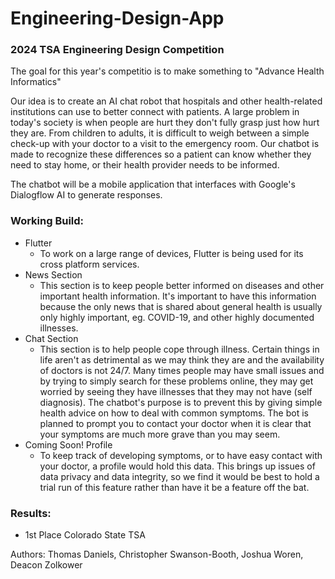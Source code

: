 # Engineering-Design-App
### 2024 TSA Engineering Design Competition
The goal for this year's competitio is to make something to "Advance Health Informatics" 

Our idea is to create an AI chat robot that hospitals and other health-related institutions can use to better connect with patients. A large problem in today's society is when people are hurt they don't fully grasp just how hurt they are. From children to adults, it is difficult to weigh between a simple check-up with your doctor to a visit to the emergency room. Our chatbot is made to recognize these differences so a patient can know whether they need to stay home, or their health provider needs to be informed.

The chatbot will be a mobile application that interfaces with Google's Dialogflow AI to generate responses.

### Working Build:
- Flutter
    - To work on a large range of devices, Flutter is being used for its cross platform services.
- News Section
    - This section is to keep people better informed on diseases and other important health information. It's important to have this information because the only news that is shared about general health is usually only highly important, eg. COVID-19, and other highly documented illnesses. 
- Chat Section
    - This section is to help people cope through illness. Certain things in life aren't as detrimental as we may think they are and the availability of doctors is not 24/7. Many times people may have small issues and by trying to simply search for these problems online, they may get worried by seeing they have illnesses that they may not have (self diagnosis). The chatbot's purpose is to prevent this by giving simple health advice on how to deal with common symptoms. The bot is planned to prompt you to contact your doctor when it is clear that your symptoms are much more grave than you may seem.
- Coming Soon! Profile
    - To keep track of developing symptoms, or to have easy contact with your doctor, a profile would hold this data. This brings up issues of data privacy and data integrity, so we find it would be best to hold a trial run of this feature rather than have it be a feature off the bat. 

### Results: 
- 1st Place Colorado State TSA

Authors:
Thomas Daniels, Christopher Swanson-Booth, Joshua Woren, Deacon Zolkower
